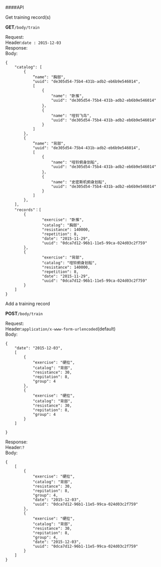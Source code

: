 ####API

Get training record(s) 

**GET**`/body/train`

Request:  
Header:`date : 2015-12-03`  
Response:  
Body:  
```
{
	"catalog": [
		{
			“name": "胸部",
			"uuid": "de305d54-75b4-431b-adb2-eb6b9e546014",
			[
				{
					"name": "卧推",
					"uuid": "de305d54-75b4-431b-adb2-eb6b9e546014"
				}，
				{
					"name": "哑铃飞鸟",
					"uuid": "de305d54-75b4-431b-adb2-eb6b9e546014"
				}
			]
		},
		{
			“name": "背部",
			"uuid": "de305d54-75b4-431b-adb2-eb6b9e546014",
			[
				{
					"name": "哑铃俯身划船",
					"uuid": "de305d54-75b4-431b-adb2-eb6b9e546014"
				}，
				{	
					"name": "史密斯机俯身划船",
					"uuid": "de305d54-75b4-431b-adb2-eb6b9e546014"
				}
			]
		},
	],
	"records"：[
		{
				"exercise": "卧推",
				"catalog": "胸部",
				"resistance": 140000,
				"repetition": 8,
				"date": "2015-11-29",
				"uuid": "0dca7d12-96b1-11e5-99ca-024d03c2f759"
		},
		{
				"exercise": "背部",
				"catalog": "哑铃俯身划船",
				"resistance": 140000,
				"repetition": 8,
				"date": "2015-11-29",
				"uuid": "0dca7d12-96b1-11e5-99ca-024d03c2f759"
		}
	]
}
```

Add a training record

**POST**`/body/train`  

Request:  
Header:`application/x-www-form-urlencoded`(default)  
Body:  
```
{
	"date": "2015-12-03",
	[
		{
			"exercise": "硬拉",
			"catalog": "背部",
			"resistance": 30,
			"repitation": 8,
			"group": 4
		},
		{
			"exercise": "硬拉",
			"catalog": "背部",
			"resistance": 30,
			"repitation": 8,
			"group": 4
		}
	]

}
```
Response:  
Header:`?`  
Body:  
```
{
	[
		{
			"exercise": "硬拉",
			"catalog": "背部",
			"resistance": 30,
			"repitation": 8,
			"group": 4,
			"date": "2015-12-03",
			"uuid": "0dca7d12-96b1-11e5-99ca-024d03c2f759"
		},
		{
			"exercise": "硬拉",
			"catalog": "背部",
			"resistance": 30,
			"repitation": 8,
			"group": 4,
			"date": "2015-12-03",
			"uuid": "0dca7d12-96b1-11e5-99ca-024d03c2f759"
		}
	]
}
```
